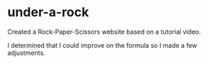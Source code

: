 # under-a-rock
Created a Rock-Paper-Scissors website based on a tutorial video.

I determined that I could improve on the formula so I made a few adjustments. 
